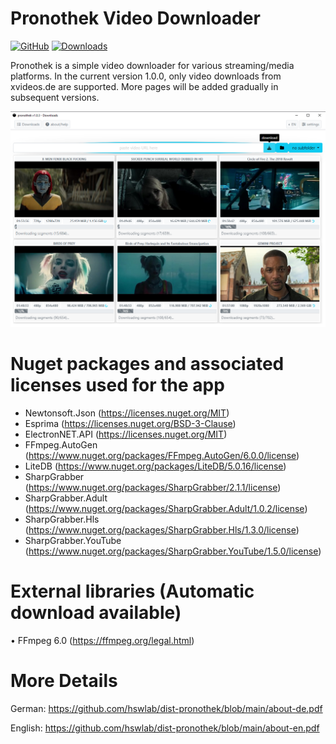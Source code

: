 # Pronothek Video Downloader
[![GitHub](https://img.shields.io/github/license/hswlab/dist-pronothek)](https://github.com/hswlab/dist-pronothek/blob/main/LICENSE)
[![Downloads](https://img.shields.io/github/downloads/hswlab/dist-pronothek/total)](https://github.com/hswlab/dist-pronothek/releases/latest)


Pronothek is a simple video downloader for various streaming/media platforms. In 
the current version 1.0.0, only video downloads from xvideos.de are supported. More pages will be 
added gradually in subsequent versions.

![preview](https://github.com/hswlab/dist-pronothek/blob/main/Screenshot.png)

# Nuget packages and associated licenses used for the app
- Newtonsoft.Json (https://licenses.nuget.org/MIT)
- Esprima (https://licenses.nuget.org/BSD-3-Clause)
- ElectronNET.API (https://licenses.nuget.org/MIT)
- FFmpeg.AutoGen (https://www.nuget.org/packages/FFmpeg.AutoGen/6.0.0/license)
- LiteDB (https://www.nuget.org/packages/LiteDB/5.0.16/license)
- SharpGrabber (https://www.nuget.org/packages/SharpGrabber/2.1.1/license)
- SharpGrabber.Adult (https://www.nuget.org/packages/SharpGrabber.Adult/1.0.2/license)
- SharpGrabber.Hls (https://www.nuget.org/packages/SharpGrabber.Hls/1.3.0/license)
- SharpGrabber.YouTube (https://www.nuget.org/packages/SharpGrabber.YouTube/1.5.0/license)

# External libraries (Automatic download available)
• FFmpeg 6.0 (https://ffmpeg.org/legal.html)

# More Details
German: https://github.com/hswlab/dist-pronothek/blob/main/about-de.pdf

English: https://github.com/hswlab/dist-pronothek/blob/main/about-en.pdf
